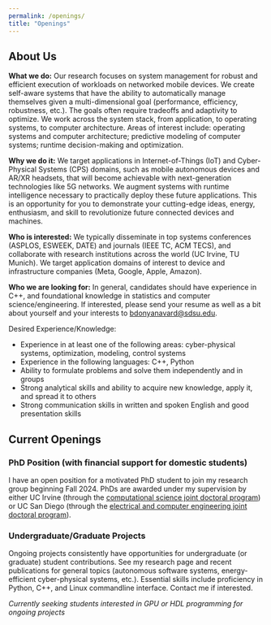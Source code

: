 ```yaml
---
permalink: /openings/
title: "Openings"
---
```


## About Us

**What we do:** Our research focuses on system management for robust and efficient execution of workloads on networked mobile devices. We create self-aware systems that have the ability to automatically manage themselves given a multi-dimensional goal (performance, efficiency, robustness, etc.). The goals often require tradeoffs and adaptivity to optimize. We work across the system stack, from application, to operating systems, to computer architecture. Areas of interest include: operating systems and computer architecture; predictive modeling of computer systems; runtime decision-making and optimization.

**Why we do it:** We target applications in Internet-of-Things (IoT) and Cyber-Physical Systems (CPS) domains, such as mobile autonomous devices and AR/XR headsets, that will become achievable with next-generation technologies like 5G networks. We augment systems with runtime intelligence necessary to practically deploy these future applications. This is an opportunity for you to demonstrate your cutting-edge ideas, energy, enthusiasm, and skill to revolutionize future connected devices and machines.

**Who is interested:** We typically disseminate in top systems conferences (ASPLOS, ESWEEK, DATE) and journals (IEEE TC, ACM TECS), and collaborate with research institutions across the world (UC Irvine, TU Munich). We target application domains of interest to device and infrastructure companies (Meta, Google, Apple, Amazon).

**Who we are looking for:** In general, candidates should have experience in C++, and foundational knowledge in statistics and computer science/engineering. If interested, please send your resume as well as a bit about yourself and your interests to bdonyanavard@sdsu.edu.

Desired Experience/Knowledge:
* Experience in at least one of the following areas: cyber-physical systems, optimization, modeling, control systems
* Experience in the following languages: C++, Python
* Ability to formulate problems and solve them independently and in groups
* Strong analytical skills and ability to acquire new knowledge, apply it, and spread it to others
* Strong communication skills in written and spoken English and good presentation skills

## Current Openings
### PhD Position (with financial support for domestic students)

I have an open position for a motivated PhD student to join my research group beginning Fall 2024. PhDs are awarded under my supervision by either UC Irvine (through the [computational science joint doctoral program](http://catalogue.uci.edu/interdisciplinarystudies/computationalscience_phd/#overviewtext)) or UC San Diego (through the [electrical and computer engineering joint doctoral program](https://www.engineering.sdsu.edu/admissions/jointdocprogram.aspx)).

### Undergraduate/Graduate Projects

Ongoing projects consistently have opportunities for undergraduate (or graduate) student contributions. See my research page and recent publications for general topics (autonomous software systems, energy-efficient cyber-physical systems, etc.). Essential skills include proficiency in Python, C++, and Linux commandline interface. Contact me if interested.

*Currently seeking students interested in GPU or HDL programming for ongoing projects*


